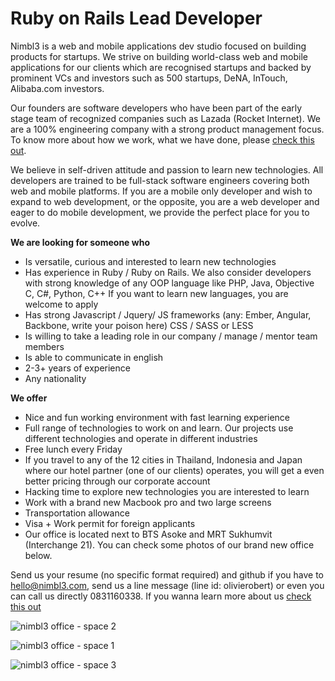 Ruby on Rails Lead Developer
================
Nimbl3 is a web and mobile applications dev studio focused on building products for startups. We strive on building world-class web and mobile applications for our clients which are recognised startups and backed by prominent VCs and investors such as 500 startups, DeNA, InTouch, Alibaba.com investors.

Our founders are software developers who have been part of the early stage team of recognized companies such as Lazada (Rocket Internet). We are a 100% engineering company with a strong product management focus. To know more about how we work, what we have done, please [check this out].

We believe in self-driven attitude and passion to learn new technologies. All developers are trained to be full-stack software engineers covering both web and mobile platforms. If you are a mobile only developer and wish to expand to web development, or the opposite, you are a web developer and eager to do mobile development, we provide the perfect place for you to evolve.

**We are looking for someone who**
- Is versatile, curious and interested to learn new technologies
- Has experience in Ruby / Ruby on Rails. We also consider developers with strong knowledge of any OOP language like PHP, Java, Objective C, C#, Python, C++ If you want to learn new languages, you are welcome to apply
- Has strong Javascript / Jquery/ JS frameworks (any: Ember, Angular, Backbone, write your poison here) CSS / SASS or LESS
- Is willing to take a leading role in our company / manage / mentor team members
- Is able to communicate in english
- 2-3+ years of experience
- Any nationality

**We offer**
- Nice and fun working environment with fast learning experience
- Full range of technologies to work on and learn. Our projects use different technologies and operate in different industries
- Free lunch every Friday
- If you travel to any of the 12 cities in Thailand, Indonesia and Japan where our hotel partner (one of our clients) operates, you will get a even better pricing through our corporate account
- Hacking time to explore new technologies you are interested to learn
- Work with a brand new Macbook pro and two large screens
- Transportation allowance
- Visa + Work permit for foreign applicants
- Our office is located next to BTS Asoke and MRT Sukhumvit (Interchange 21). You can check some photos of our brand new office below.

Send us your resume (no specific format required) and github if you have to [hello@nimbl3.com], send us a line message (line id: olivierobert) or even you can call us directly 0831160338. If you wanna learn more about us [check this out]

![nimbl3 office - space 2](https://s3-ap-southeast-1.amazonaws.com/nimbl3-web-resources/images/office/photo-02.jpg)

![nimbl3 office - space 1](https://s3-ap-southeast-1.amazonaws.com/nimbl3-web-resources/images/office/photo-01.jpg)

![nimbl3 office - space 3](https://s3-ap-southeast-1.amazonaws.com/nimbl3-web-resources/images/office/photo-03.jpg)

[hello@nimbl3.com]:mailto:hello@nimbl3.com
[check this out]:https://github.com/nimbl3/our-team
